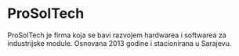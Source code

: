 # ProSolTech
ProSolTech je firma koja se bavi razvojem hardwarea i softwarea za industrijske module. Osnovana 2013 godine i stacionirana u Sarajevu.